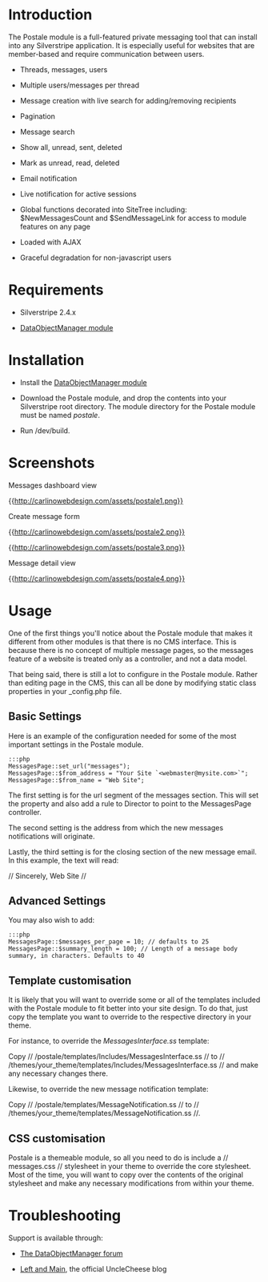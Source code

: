 # Introduction

The Postale module is a full-featured private messaging tool that can install into any Silverstripe application. It is
especially useful for websites that are member-based and require communication between users.


*  Threads, messages, users 

*  Multiple users/messages per thread 

*  Message creation with live search for adding/removing recipients 

*  Pagination 

*  Message search 

*  Show all, unread, sent, deleted 

*  Mark as unread, read, deleted 

*  Email notification 

*  Live notification for active sessions 

*  Global functions decorated into SiteTree including: $NewMessagesCount and $SendMessageLink for access to module
features on any page 

*  Loaded with AJAX 

*  Graceful degradation for non-javascript users 

# Requirements

*  Silverstripe 2.4.x

*  [DataObjectManager module](http://silverstripe.org/dataobjectmanager-module/)

# Installation

*  Install the [DataObjectManager module](http://silverstripe.org/dataobjectmanager-module/)

*  Download the Postale module, and drop the contents into your Silverstripe root directory. The module directory for
the Postale module must be named *postale*.

*  Run /dev/build.


# Screenshots

Messages dashboard view

{{http://carlinowebdesign.com/assets/postale1.png}}

Create message form

{{http://carlinowebdesign.com/assets/postale2.png}}

{{http://carlinowebdesign.com/assets/postale3.png}}

Message detail view

{{http://carlinowebdesign.com/assets/postale4.png}}

# Usage

One of the first things you'll notice about the Postale module that makes it different from other modules is that there
is no CMS interface. This is because there is no concept of multiple message pages, so the messages feature of a website
is treated only as a controller, and not a data model. 

That being said, there is still a lot to configure in the Postale module. Rather than editing page in the CMS, this can
all be done by modifying static class properties in your _config.php file.

## Basic Settings

Here is an example of the configuration needed for some of the most important settings in the Postale module.

	:::php
	MessagesPage::set_url("messages");
	MessagesPage::$from_address = "Your Site `<webmaster@mysite.com>`";
	MessagesPage::$from_name = "Web Site";


The first setting is for the url segment of the messages section. This will set the property and also add a rule to
Director to point to the MessagesPage controller.

The second setting is the address from which the new messages notifications will originate.

Lastly, the third setting is for the closing section of the new message email. In this example, the text will read:

// Sincerely,
Web Site //

## Advanced Settings

You may also wish to add:

	:::php
	MessagesPage::$messages_per_page = 10; // defaults to 25
	MessagesPage::$summary_length = 100; // Length of a message body summary, in characters. Defaults to 40


## Template customisation

It is likely that you will want to override some or all of the templates included with the Postale module to fit better
into your site design. To do that, just copy the template you want to override to the respective directory in your
theme. 

For instance, to override the *MessagesInterface.ss* template:

Copy // /postale/templates/Includes/MessagesInterface.ss // to //
/themes/your_theme/templates/Includes/MessagesInterface.ss // and make any necessary changes there.

Likewise, to override the new message notification template:

Copy // /postale/templates/MessageNotification.ss // to // /themes/your_theme/templates/MessageNotification.ss //.

## CSS customisation

Postale is a themeable module, so all you need to do is include a // messages.css // stylesheet in your theme to
override the core stylesheet. Most of the time, you will want to copy over the contents of the original stylesheet and
make any necessary modifications from within your theme.


# Troubleshooting

Support is available through:


*  [The DataObjectManager forum](http://silverstripe.org/dataobjectmanager-module-forum/)

*  [Left and Main](http://www.leftandmain.com), the official UncleCheese blog

